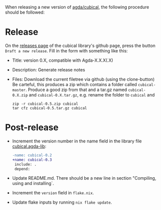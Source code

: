 When releasing a new version of
[agda/cubical](https://github.com/agda/cubical), the following
procedure should be followed:

Release
=======
On the [releases page](https://github.com/agda/cubical/releases) of the cubical library's github page,
press the button `Draft a new release`.
Fill in the form with something like this:

* Title: version 0.X, compatible with Agda-X.X.X(.X)

* Description: Generate release notes

* Files: Download the current filetree via github (using the clone-button)
  Be carteful, this produces a zip which contains a folder called ```cubical-master```.
  Produce a good zip from that and a tar.gz named `cubical-0.X.zip` and `cubical-0.X.tar.gz`,
  e.g. rename the folder to ```cubical``` and 
  ```
  zip -r cubical-0.5.zip cubical
  tar cfz cubical-0.5.tar.gz cubical
  ```

Post-release
============

* Increment the version number in the name field in the library file
  [cubical.agda-lib](cubical.agda-lib):

  ```diff
  -name: cubical-0.2
  +name: cubical-0.3
   include: .
   depend:
  ```

* Update README.md. There should be a new line in section "Compiling, using and installing`.

* Increment the `version` field in `flake.nix`.

* Update flake inputs by running `nix flake update`.
